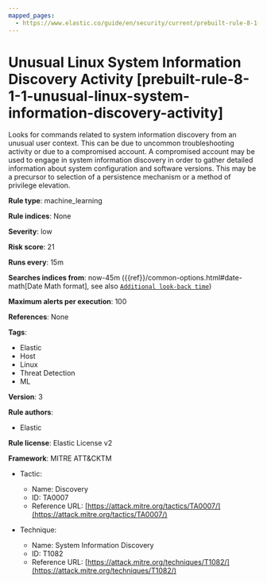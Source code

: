 ```yaml
---
mapped_pages:
  - https://www.elastic.co/guide/en/security/current/prebuilt-rule-8-1-1-unusual-linux-system-information-discovery-activity.html
---
```


# Unusual Linux System Information Discovery Activity [prebuilt-rule-8-1-1-unusual-linux-system-information-discovery-activity]

Looks for commands related to system information discovery from an unusual user context. This can be due to uncommon troubleshooting activity or due to a compromised account. A compromised account may be used to engage in system information discovery in order to gather detailed information about system configuration and software versions. This may be a precursor to selection of a persistence mechanism or a method of privilege elevation.

**Rule type**: machine_learning

**Rule indices**: None

**Severity**: low

**Risk score**: 21

**Runs every**: 15m

**Searches indices from**: now-45m ({{ref}}/common-options.html#date-math[Date Math format], see also [`Additional look-back time`](docs-content://solutions/security/detect-and-alert/create-detection-rule.md#rule-schedule))

**Maximum alerts per execution**: 100

**References**: None

**Tags**:

* Elastic
* Host
* Linux
* Threat Detection
* ML

**Version**: 3

**Rule authors**:

* Elastic

**Rule license**: Elastic License v2

**Framework**: MITRE ATT&CKTM

* Tactic:

    * Name: Discovery
    * ID: TA0007
    * Reference URL: [https://attack.mitre.org/tactics/TA0007/](https://attack.mitre.org/tactics/TA0007/)

* Technique:

    * Name: System Information Discovery
    * ID: T1082
    * Reference URL: [https://attack.mitre.org/techniques/T1082/](https://attack.mitre.org/techniques/T1082/)



